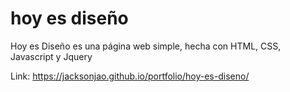 # hoy es diseño
Hoy es Diseño es una página web simple, hecha con HTML, CSS, Javascript y Jquery

Link: https://jacksonjao.github.io/portfolio/hoy-es-diseno/
